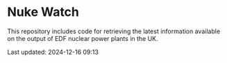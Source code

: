 # Nuke Watch

This repository includes code for retrieving the latest information available on the output of EDF nuclear power plants in the UK.

Last updated: 2024-12-16 09:13